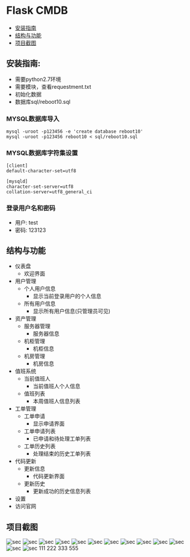 # Flask CMDB

* [安装指南](#安装指南)
* [结构与功能](#结构与功能)
* [项目截图](#项目截图)


## 安装指南:
* 需要python2.7环境
* 需要模块，查看requestment.txt
* 初始化数据
* 数据库sql/reboot10.sql

### MYSQL数据库导入
```
mysql -uroot -p123456 -e 'create database reboot10'
mysql -uroot -p123456 reboot10 < sql/reboot10.sql
```
### MYSQL数据库字符集设置
```
[client]
default-character-set=utf8

[mysqld]
character-set-server=utf8
collation-server=utf8_general_ci
```

### 登录用户名和密码
* 用户: test
* 密码: 123123

## 结构与功能
* 仪表盘 
  * 欢迎界面
* 用户管理
  * 个人用户信息
    * 显示当前登录用户的个人信息 
  * 所有用户信息
    * 显示所有用户信息(只管理员可见)
* 资产管理
  * 服务器管理
    * 服务器信息
  * 机柜管理
    * 机柜信息
  * 机房管理
    * 机房信息  
* 值班系统
  * 当前值班人
    * 当前值班人个人信息
  * 值班列表
    * 本周值班人信息列表
* 工单管理
  * 工单申请
    * 显示申请界面
  * 工单申请列表
    * 已申请和待处理工单列表
  * 工单历史列表
    * 处理结束的历史工单列表 
* 代码更新
  * 更新信息
    * 代码更新界面
  * 更新历史
    * 更新成功的历史信息列表
* 设置
* 访问官网

## 项目截图
![sec](https://ooo.0o0.ooo/2016/11/22/5834136d7e85b.png)
![sec](https://ooo.0o0.ooo/2016/11/22/5834136dc8fce.png)
![sec](https://ooo.0o0.ooo/2016/11/22/5834136f8b787.png)
![sec](https://ooo.0o0.ooo/2016/11/22/5834136eda8be.png)
![sec](https://ooo.0o0.ooo/2016/11/22/5834136ed0fe2.png)
![sec](https://ooo.0o0.ooo/2016/11/22/5834137b087e9.png)
![sec](https://ooo.0o0.ooo/2016/11/23/58357428e7523.png)
![sec](https://ooo.0o0.ooo/2016/11/23/583574290c5cd.png)
![sec](https://ooo.0o0.ooo/2016/11/22/5834137ab0be7.png)
![sec](https://ooo.0o0.ooo/2016/11/22/5834137b54126.png)
![sec](https://ooo.0o0.ooo/2016/11/22/5834137bb871b.png)
![sec](https://ooo.0o0.ooo/2016/12/08/5848c98b75376.png)
![sec](https://ooo.0o0.ooo/2016/12/08/5848c98b85e61.png)
111
222
333
555

